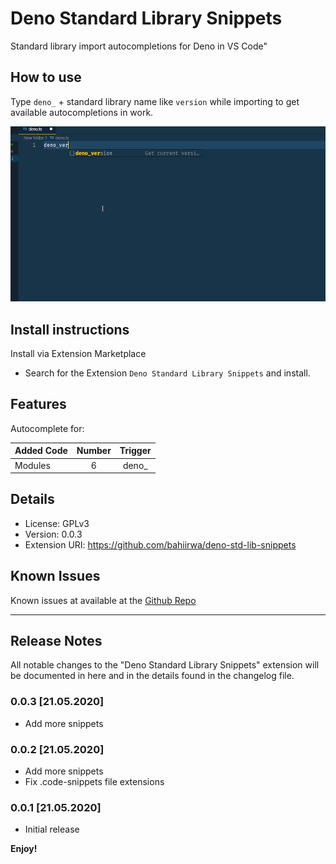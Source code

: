 # Deno Standard Library Snippets

Standard library import autocompletions for Deno in VS Code"

## How to use

Type `deno_` + standard library name like `version` while importing to get available autocompletions in work.

![Demo](images/deno-demo.gif)

## Install instructions

Install via Extension Marketplace

- Search for the Extension `Deno Standard Library Snippets` and install.

## Features

Autocomplete for:

| Added Code   | Number    | Trigger   |
| ------------ | :-------: | :-------: |
| Modules      |    6      | deno_     |

## Details

-   License: GPLv3
-   Version: 0.0.3
-   Extension URI: https://github.com/bahiirwa/deno-std-lib-snippets

## Known Issues

Known issues at available at the [Github Repo](https://github.com/bahiirwa/deno-std-lib-snippets/issues)

-----------------------------------------------------------------------------------------------------------

## Release Notes

All notable changes to the "Deno Standard Library Snippets" extension will be documented in here and in the details found in the changelog file.

### 0.0.3 [21.05.2020]

- Add more snippets

### 0.0.2 [21.05.2020]

- Add more snippets
- Fix .code-snippets file extensions

### 0.0.1 [21.05.2020]

- Initial release

**Enjoy!**
